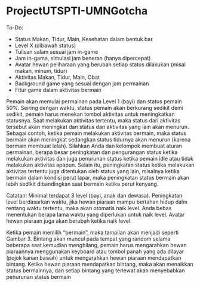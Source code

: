 # ProjectUTSPTI-UMNGotcha

To-Do:
- Status Makan, Tidur, Main, Kesehatan dalam bentuk bar
- Level X (dibawah status)
- Tulisan salam sesuai jam in-game
- Jam in-game, simulasi jam beneran (hanya dipercepat)
- Avatar hewan peliharaan yang berubah setiap status dilakukan (misal makan, minum, tidur)
- Aktivitas Makan, Tidur, Main, Obat
- Background game yang sesuai dengan jam permainan
- Fitur game dalam aktivitas bermain

Pemain akan memulai permainan pada Level 1 (bayi) dan status pemain 50%. Seiring dengan
waktu, status pemain akan berkurang sedikit demi sedikit, pemain harus menekan tombol aktivitas
untuk meningkatkan statusnya. Saat melakukan aktivitas tertentu, maka status dari aktivitas tersebut
akan meningkat dan status dari aktivitas yang lain akan menurun.
Sebagai contoh, ketika pemain melakukan aktivitas bermain, maka status bermain akan
meningkat sedangkan status tidurnya akan menurun (karena bermain membuat lelah). Silahkan Anda
dan kelompok membuat aturan permainan, berapa besar peningkatan dan pengurangan status ketika
melakukan aktivitas dan juga penurunan status ketika pemain idle atau tidak melakukan aktivitas
apapun.
Selain itu, peningkatan status ketika melakukan aktivitas tertentu juga ditentukan oleh status
yang lain, misalnya ketika bermain dalam kondisi perut lapar, maka peningkatan status bermain akan
lebih sedikit dibandingkan saat bermain ketika perut kenyang.

Catatan: Minimal terdapat 3 level (bayi, anak dan dewasa). Peningkatan level berdasarkan waktu,
jika hewan piaraan mampu bertahan hidup dalm rentang waktu tertentu, maka akan otomatis
naik level. Anda bebas menentukan berapa lama waktu yang diperlukan untuk naik level. Avatar
hewan piaraan juga akan berubah ketika naik level.

Ketika pemain memilih “bermain”, maka tampilan akan menjadi seperti Gambar 3. Bintang akan
muncul pada tempat yang random selama beberapa saat kemudian menghilang, pemain harus
mengarahkan hewan piaraannya menggunakan keyboard atau tombol panah yang ada dilayar (pojok
kanan bawah) untuk mengarahkan hewan piaraan mendapatkan bintang. Ketika hewan piaraan
mendapatkan bintang, maka akan menaikkan status bermainnya, dan setiap bintang yang terlewat
akan menyebabkan penurunan status bermain